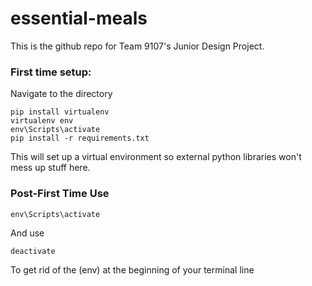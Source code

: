 # essential-meals
This is the github repo for Team 9107's Junior Design Project.

### First time setup:
Navigate to the directory
```
pip install virtualenv
virtualenv env
env\Scripts\activate
pip install -r requirements.txt
```
This will set up a virtual environment so external python libraries won't mess up stuff here.

### Post-First Time Use
```
env\Scripts\activate
```
And use
```
deactivate
```
To get rid of the (env) at the beginning of your terminal line
